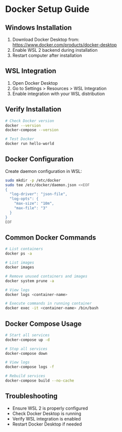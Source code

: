 # Docker Setup Guide

## Windows Installation
1. Download Docker Desktop from: https://www.docker.com/products/docker-desktop
2. Enable WSL 2 backend during installation
3. Restart computer after installation

## WSL Integration
1. Open Docker Desktop
2. Go to Settings > Resources > WSL Integration
3. Enable integration with your WSL distribution

## Verify Installation
```bash
# Check Docker version
docker --version
docker-compose --version

# Test Docker
docker run hello-world
```

## Docker Configuration
Create daemon configuration in WSL:
```bash
sudo mkdir -p /etc/docker
sudo tee /etc/docker/daemon.json <<EOF
{
  "log-driver": "json-file",
  "log-opts": {
    "max-size": "10m",
    "max-file": "3"
  }
}
EOF
```

## Common Docker Commands
```bash
# List containers
docker ps -a

# List images
docker images

# Remove unused containers and images
docker system prune -a

# View logs
docker logs <container-name>

# Execute commands in running container
docker exec -it <container-name> /bin/bash
```

## Docker Compose Usage
```bash
# Start all services
docker-compose up -d

# Stop all services
docker-compose down

# View logs
docker-compose logs -f

# Rebuild services
docker-compose build --no-cache
```

## Troubleshooting
- Ensure WSL 2 is properly configured
- Check Docker Desktop is running
- Verify WSL integration is enabled
- Restart Docker Desktop if needed